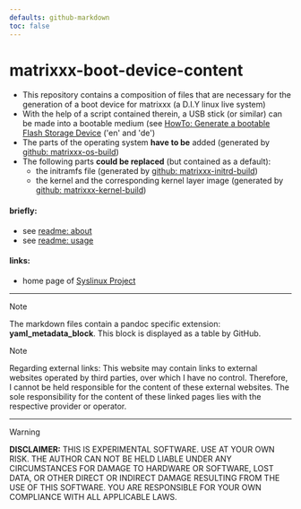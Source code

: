 ```yaml
---
defaults: github-markdown
toc: false
---
```

<!-- *********************************************************************** -->
# matrixxx-boot-device-content
- This repository contains a composition of files that are necessary for
  the generation of a boot device for matrixxx (a D.I.Y linux live system)
- With the help of a script contained therein, a USB stick (or similar) can be
  made into a bootable medium
  (see [HowTo: Generate a bootable Flash Storage Device][readme: usage]
  ('en' and 'de')
- The parts of the operating system **have to be** added
  (generated by [github: matrixxx-os-build][matrixxx-os-build])
- The following parts **could be replaced** (but contained as a default):
  - the initramfs file (generated by
    [github: matrixxx-initrd-build][matrixxx-initrd-build])
  - the kernel and the corresponding kernel layer image
    (generated by [github: matrixxx-kernel-build][matrixxx-kernel-build])

#### briefly:
- see [readme: about][]
- see [readme: usage][]

#### links:
- home page of [Syslinux Project][]

********************************************************************************
> [!NOTE]
> The markdown files contain a pandoc specific extension:
> **yaml_metadata_block**. This block is displayed as a table by GitHub.

> [!NOTE]
> Regarding external links:
> This website may contain links to external websites operated by third parties,
> over which I have no control. Therefore, I cannot be held responsible for
> the content of these external websites. The sole responsibility for the
> content of these linked pages lies with the respective provider or operator.

********************************************************************************
> [!WARNING]
> **DISCLAIMER:** THIS IS EXPERIMENTAL SOFTWARE. USE AT YOUR OWN RISK. THE
> AUTHOR CAN NOT BE HELD LIABLE UNDER ANY CIRCUMSTANCES FOR DAMAGE TO HARDWARE
> OR SOFTWARE, LOST DATA, OR OTHER DIRECT OR INDIRECT DAMAGE RESULTING FROM THE
> USE OF THIS SOFTWARE.
> YOU ARE RESPONSIBLE FOR YOUR OWN COMPLIANCE WITH ALL APPLICABLE LAWS.

<!-- *********************************************************************** -->
[matrixxx-os-build]: https://github.com/matrixxx-dev/matrixxx-os-build
[matrixxx-initrd-build]: https://github.com/matrixxx-dev/matrixxx-initrd-build
[matrixxx-kernel-build]: https://github.com/matrixxx-dev/matrixxx-kernel-build

[readme: about]: SYSTEM/doc/readme-matrixxx.md
[readme: usage]: readme-HowTo.md

[Syslinux Project]: https://wiki.syslinux.org
